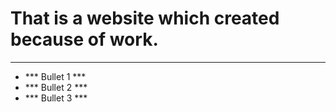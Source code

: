 # That is a website which created because of work. 
---
* *** Bullet 1 ***
* *** Bullet 2 ***
* *** Bullet 3 *** 